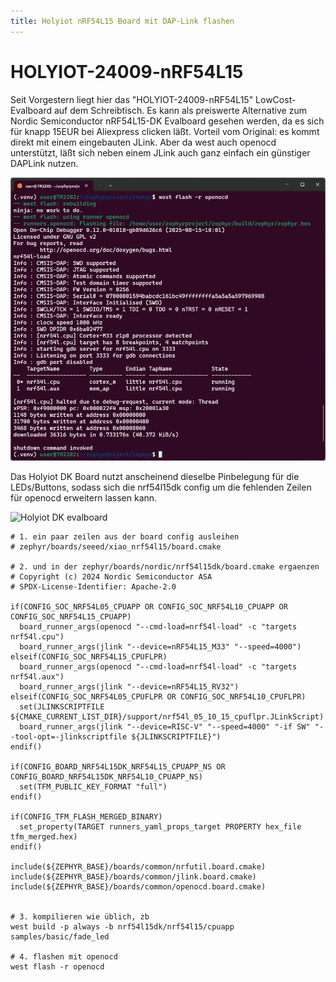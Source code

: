 ```yaml
---
title: Holyiot nRF54L15 Board mit DAP-Link flashen
---
```


# HOLYIOT-24009-nRF54L15

Seit Vorgestern liegt hier das "HOLYIOT-24009-nRF54L15" LowCost-Evalboard auf dem Schreibtisch. Es kann als preiswerte Alternative zum Nordic Semiconductor nRF54L15-DK Evalboard gesehen werden, 
da es sich für knapp 15EUR bei Aliexpress clicken läßt. Vorteil vom Original: es kommt direkt mit einem eingebauten JLink. Aber da west auch openocd unterstützt, läßt sich neben einem JLink 
auch ganz einfach ein günstiger DAPLink nutzen.

![west flash -r openocd](/assets/images/west-flash-nrf54l15-openocd.png)

Das Holyiot DK Board nutzt anscheinend dieselbe Pinbelegung für die LEDs/Buttons, sodass sich die nrf54l15dk config um die fehlenden Zeilen für openocd erweitern lassen kann. 

![Holyiot DK evalboard](/assets/images/holyiot-dk.avif)

```
# 1. ein paar zeilen aus der board config ausleihen
# zephyr/boards/seeed/xiao_nrf54l15/board.cmake

# 2. und in der zephyr/boards/nordic/nrf54l15dk/board.cmake ergaenzen
# Copyright (c) 2024 Nordic Semiconductor ASA
# SPDX-License-Identifier: Apache-2.0

if(CONFIG_SOC_NRF54L05_CPUAPP OR CONFIG_SOC_NRF54L10_CPUAPP OR CONFIG_SOC_NRF54L15_CPUAPP)
  board_runner_args(openocd "--cmd-load=nrf54l-load" -c "targets nrf54l.cpu")
  board_runner_args(jlink "--device=nRF54L15_M33" "--speed=4000")
elseif(CONFIG_SOC_NRF54L15_CPUFLPR)
  board_runner_args(openocd "--cmd-load=nrf54l-load" -c "targets nrf54l.aux")
  board_runner_args(jlink "--device=nRF54L15_RV32")
elseif(CONFIG_SOC_NRF54L05_CPUFLPR OR CONFIG_SOC_NRF54L10_CPUFLPR)
  set(JLINKSCRIPTFILE ${CMAKE_CURRENT_LIST_DIR}/support/nrf54l_05_10_15_cpuflpr.JLinkScript)
  board_runner_args(jlink "--device=RISC-V" "--speed=4000" "-if SW" "--tool-opt=-jlinkscriptfile ${JLINKSCRIPTFILE}")
endif()

if(CONFIG_BOARD_NRF54L15DK_NRF54L15_CPUAPP_NS OR CONFIG_BOARD_NRF54L15DK_NRF54L10_CPUAPP_NS)
  set(TFM_PUBLIC_KEY_FORMAT "full")
endif()

if(CONFIG_TFM_FLASH_MERGED_BINARY)
  set_property(TARGET runners_yaml_props_target PROPERTY hex_file tfm_merged.hex)
endif()

include(${ZEPHYR_BASE}/boards/common/nrfutil.board.cmake)
include(${ZEPHYR_BASE}/boards/common/jlink.board.cmake)
include(${ZEPHYR_BASE}/boards/common/openocd.board.cmake)


# 3. kompilieren wie üblich, zb
west build -p always -b nrf54l15dk/nrf54l15/cpuapp samples/basic/fade_led

# 4. flashen mit openocd
west flash -r openocd


```
